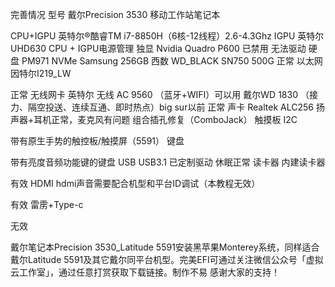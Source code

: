 
完善情况
型号
戴尔Precision 3530
移动工作站笔记本

CPU+IGPU
英特尔®酷睿TM i7-8850H（6核-12线程）2.6-4.3Ghz
IGPU 英特尔UHD630
CPU + IGPU电源管理
独显
Nvidia Quadro P600
已禁用
无法驱动
硬盘
PM971 NVMe
Samsung 256GB
西数 WD_BLACK SN750 500G
正常
以太网
因特尔I219_LW

正常
无线网卡
英特尔 无线 AC 9560
（蓝牙+WIFI）可以用
戴尔WD 1830
（接力、隔空投送、连续互通、即时热点）big sur以前
正常
声卡
Realtek ALC256
扬声器+耳机正常，麦克风有问题
组合插孔修复（ComboJack）
触摸板
I2C

带有原生手势的触控板/触摸屏（5591）
键盘


带有亮度音频功能键的键盘
USB
USB3.1
已定制驱动
休眠正常
读卡器
内建读卡器

有效
HDMI
hdmi声音需要配合机型和平台ID调试（本教程无效）

有效
雷雳+Type-c	

无效

戴尔笔记本Precision 3530_Latitude 5591安装黑苹果Monterey系统，同样适合戴尔Latitude 5591及其它戴尔同平台机型。完美EFI可通过关注微信公众号「虚拟云工作室」，通过任意打赏获取下载链接。制作不易 感谢大家的支持！
